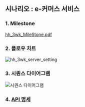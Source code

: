 ## 시나리오 : e-커머스 서비스

### 1. Milestone
[hh_3wk_MileStone.pdf](https://github.com/K-J-HYEON/hh_3wk_ecommerce/files/14816387/hh_3wk_MileStone.pdf)

### 2. 플로우 차트
![hh_3wk_server_setting](https://github.com/K-J-HYEON/hh_3wk_ecommerce/assets/77037051/e339aef7-6ea5-4cec-b29f-600c0eb80aa3)

### 3. 시퀀스 다이어그램
![시퀀스 다이어그램](https://github.com/K-J-HYEON/hh_3wk_ecommerce/assets/77037051/78806af8-5978-4f2c-8964-62d115058eb0)

### 4. [API 명세](https://www.notion.so/API-Spec-03d6bae05df54779a35530352d778071?pvs=4)
